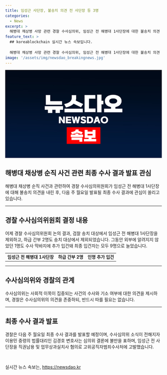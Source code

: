 ```yaml
---
title: 임성근 사단장, 불송치 의견 전 사단장 등 3명
categories:
  - News
excerpt: >
  해병대 채상병 사망 관련 경찰 수사심의위, 임성근 전 해병대 1사단장에 대한 불송치 의견 내리며 관심 모아. 다음 주 월요일 최종 수사 결과 발표 예정. 경북경찰청, 임성근 전 1사단장 외 하급 간부 2명 불송치 결정. 검찰 송치로 의견 모아 최종 입건자 9명으로 늘어. 외부 전문가로 구성된 수사심의위 의견 제시하나 경찰은 반드시 따르지 않음. 이용민 중령 법률대리인, 결론에 불만 표현하며 임성근 전 사단장 고위공직자범죄수사처에 고발. (출처: MBC뉴스) #해병대 #수사 #임성근
feature_text: >
  ## koreablockchain 실시간 뉴스 속보입니다.

  해병대 채상병 사망 관련 경찰 수사심의위, 임성근 전 해병대 1사단장에 대한 불송치 의견 내리며 관심 모아. 다음 주 월요일 최종 수사 결과 발표 예정. 경북경찰청, 임성근 전 1사단장 외 하급 간부 2명 불송치 결정. 검찰 송치로 의견 모아 최종 입건자 9명으로 늘어. 외부 전문가로 구성된 수사심의위 의견 제시하나 경찰은 반드시 따르지 않음. 이용민 중령 법률대리인, 결론에 불만 표현하며 임성근 전 사단장 고위공직자범죄수사처에 고발. (출처: MBC뉴스) #해병대 #수사 #임성근
image: '/assets/img/newsdao_breakingnews.jpg'
---
```


<p><img src="/assets/img/newsdao_breakingnews.jpg" alt="koreablockchain 속보" /></p>

<h2 data-ke-size="size26">해병대 채상병 순직 사건 관련 최종 수사 결과 발표 관심</h2>

<p data-ke-size="size16">해병대 채상병 순직 사건과 관련하여 경찰 수사심의위원회가 임성근 전 해병대 1사단장에 대해 불송치 의견을 내린 후, 다음 주 월요일 발표될 최종 수사 결과에 관심이 쏠리고 있습니다.</p>

<hr>

<h2 data-ke-size="size26">경찰 수사심의위원회 결정 내용</h2>

<p data-ke-size="size16">어제 경찰 수사심의위원회 논의 결과, 검찰 송치 대상에서 임성근 전 해병대 1사단장을 제외하고, 하급 간부 2명도 송치 대상에서 제외되었습니다. 그동안 외부에 알려지지 않았던 1명도 수사 막바지에 추가 입건돼 최종 입건자는 모두 9명으로 늘었습니다.</p>

<table>
  <tr>
    <td style="text-align: center; height: 17px;"><b>임성근 전 해병대 1사단장</b></td>
    <td style="text-align: center; height: 17px;"><b>하급 간부 2명</b></td>
    <td style="text-align: center; height: 17px;"><b>인명 추가 입건</b></td>
  </tr>
</table>

<hr>

<h2 data-ke-size="size26">수사심의위와 경찰의 관계</h2>

<p data-ke-size="size16">수사심의위는 사회적 이목이 집중되는 사건의 수사와 기소 여부에 대한 의견을 제시하며, 경찰은 수사심의위의 의견을 존중하되, 반드시 따를 필요는 없습니다.</p>

<hr>

<h2 data-ke-size="size26">최종 수사 결과 발표</h2>

<p data-ke-size="size16">경찰은 다음 주 월요일 최종 수사 결과를 발표할 예정이며, 수사심의위 소식이 전해지자 이용민 중령의 법률대리인 김경호 변호사는 심의위 결론에 불만을 표하며, 임성근 전 사단장을 직권남용 및 업무상과실치사 혐의로 고위공직자범죄수사처에 고발했습니다.</p>

<p data-ke-size="size16">&nbsp;</p>
실시간 뉴스 속보는, <a href="https://newsdao.kr" rel="dofollow">https://newsdao.kr</a>


